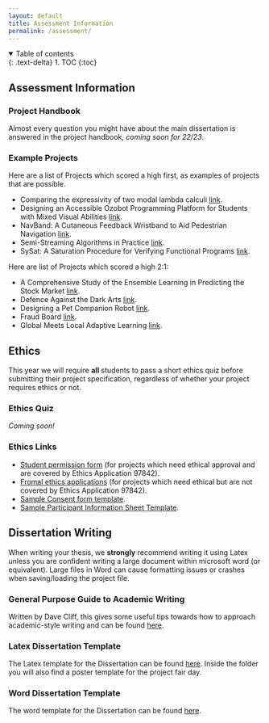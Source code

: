 ```yaml
---
layout: default
title: Assessment Information
permalink: /assessment/
---
```


<details open markdown="block">
<summary>
Table of contents
</summary>
{: .text-delta}
1. TOC
{:toc}
</details>

## Assessment Information

### Project Handbook

Almost every question you might have about the main dissertation is answered in
the project handbook, *coming soon for 22/23*.

### Example Projects

Here are a list of Projects which scored a high first, as examples of projects that are possible.
* Comparing the expressivity of two modal lambda calculi [link](https://uob.sharepoint.com/:b:/r/teams/grp-cs-individual-projects-2022/Shared%20Documents/General/Examples/High-first/comparing-the-expressivity-of-two-modal-lambda-calculi_IPIC_1.pdf?csf=1&web=1&e=lfLpZ9).
* Designing an Accessible Ozobot Programming Platform for Students with Mixed Visual Abilities [link](https://uob.sharepoint.com/:b:/r/teams/grp-cs-individual-projects-2022/Shared%20Documents/General/Examples/High-first/designing-an-accessible-ozobot-programming-platform-for-students-with-mixed-visual-abilities_IP_1.pdf?csf=1&web=1&e=l9kzOu).
* NavBand: A Cutaneous Feedback Wristband to Aid Pedestrian Navigation [link](https://uob.sharepoint.com/:b:/r/teams/grp-cs-individual-projects-2022/Shared%20Documents/General/Examples/High-first/navband-a-cutaneous-feedback-wristband-to-aid-pedestrian-navigation_IP_1.pdf?csf=1&web=1&e=05c256).
* Semi-Streaming Algorithms in Practice [link](https://uob.sharepoint.com/:b:/r/teams/grp-cs-individual-projects-2022/Shared%20Documents/General/Examples/High-first/semi-streaming-algorithms-in-practice_IPIC_1.pdf?csf=1&web=1&e=nhPrby).
* SySat: A Saturation Procedure for Verifying Functional Programs [link](https://uob.sharepoint.com/:b:/r/teams/grp-cs-individual-projects-2022/Shared%20Documents/General/Examples/High-first/SySat-a-saturation-procedure-for-verifying-functional-programs_IPIC_1.pdf?csf=1&web=1&e=A7FsEE).

Here are list of Projects which scored a high 2:1:
* A Comprehensive Study of the Ensemble Learning in Predicting the Stock Market [link](https://uob.sharepoint.com/:b:/r/teams/grp-cs-individual-projects-2022/Shared%20Documents/General/Examples/High-2_1/a-comprehensive-study-of-the-ensemble-learning-in-predicting-the-stock-market_IP_2-1.pdf?csf=1&web=1&e=OtoQm9).
* Defence Against the Dark Arts [link](https://uob.sharepoint.com/:b:/r/teams/grp-cs-individual-projects-2022/Shared%20Documents/General/Examples/High-2_1/defence-against-the-dark-arts_IPIC_2-1.pdf?csf=1&web=1&e=rxJbEo).
* Designing a Pet Companion Robot [link](https://uob.sharepoint.com/:b:/r/teams/grp-cs-individual-projects-2022/Shared%20Documents/General/Examples/High-2_1/designing-a-pet-companion-robot_IP_2-1.pdf?csf=1&web=1&e=cmZgTk).
* Fraud Board [link](https://uob.sharepoint.com/:b:/r/teams/grp-cs-individual-projects-2022/Shared%20Documents/General/Examples/High-2_1/fraud-board_ip_2-1.pdf?csf=1&web=1&e=tta8UR).
* Global Meets Local Adaptive Learning [link](https://uob.sharepoint.com/:b:/r/teams/grp-cs-individual-projects-2022/Shared%20Documents/General/Examples/High-2_1/global-meets-local-adaptive-learning_IPIC_2-1.pdf?csf=1&web=1&e=qaxkD7).

## Ethics

This year we will require **all** students to pass a short ethics quiz before
submitting their project specification, regardless of whether your project
requires ethics or not.

### Ethics Quiz

*Coming soon!*

### Ethics Links

* [Student permission form](https://uob.sharepoint.com/:w:/t/grp-cs-individual-projects-2022/EYSvunuiAwtFowMxrt1tBnsBED0_hRTQapxkwCJdY5L50g?e=qiC5dj) (for projects which need ethical approval and are
  covered by Ethics Application 97842).
* [Fromal ethics applications](https://orems.bristol.ac.uk/ActivityForm/Index) (for projects which need ethical but are not
  covered by Ethics Application 97842).
* [Sample Consent form template](https://uob.sharepoint.com/:w:/r/teams/grp-cs-individual-projects-2022/Shared%20Documents/General/Consent%20form%20template.docx?d=we4e6ee51558048b088a27fbe5b506d6a&csf=1&web=1&e=xxuNGx).
* [Sample Participant Information Sheet Template](https://uob.sharepoint.com/:w:/r/teams/grp-cs-individual-projects-2022/Shared%20Documents/General/Participant%20Information%20Sheet%20template.docx?d=we0554f2ba5f44cb7b79f628c33b16c60&csf=1&web=1&e=paryxy).

## Dissertation Writing

When writing your thesis, we **strongly** recommend writing it using Latex
unless you are confident writing a large document within microsoft word (or
equivalent). Large files in Word can cause formatting issues or crashes when
saving/loading the project file.

### General Purpose Guide to Academic Writing

Written by Dave Cliff, this gives some useful tips towards how to approach
academic-style writing and can be found [here](https://uob.sharepoint.com/:b:/r/teams/grp-cs-individual-projects-2022/Shared%20Documents/General/TipsOnWriting.pdf?csf=1&web=1&e=SCyJhu).

### Latex Dissertation Template

The Latex template for the Dissertation can be found [here](https://uob.sharepoint.com/:u:/r/teams/grp-cs-individual-projects-2022/Shared%20Documents/General/ThesisTemplate.zip?csf=1&web=1&e=R0wXha). Inside the
folder you will also find a poster template for the project fair day.

### Word Dissertation Template

The word template for the Dissertation can be found [here](https://uob.sharepoint.com/:w:/r/teams/grp-cs-individual-projects-2022/Shared%20Documents/General/ThesisTemplate.docx?d=w77ebb46e867d41a8a89e269f3440c671&csf=1&web=1&e=yzmwjH).
